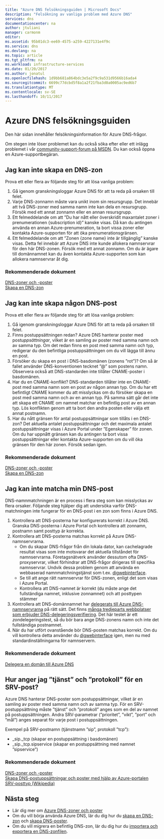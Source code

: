 ```yaml
---
title: "Azure DNS felsökningsguiden | Microsoft Docs"
description: "Felsökning av vanliga problem med Azure DNS"
services: dns
documentationcenter: na
author: jtuliani
manager: carmonm
editor: 
ms.assetid: 95b01dc3-ee69-4575-a259-4227131e4f9c
ms.service: dns
ms.devlang: na
ms.topic: article
ms.tgt_pltfrm: na
ms.workload: infrastructure-services
ms.date: 01/20/2017
ms.author: jonatul
ms.openlocfilehash: 1d9bb681a864bdc3e5a2f9c9a531d9566b16ada4
ms.sourcegitcommit: 6699c77dcbd5f8a1a2f21fba3d0a0005ac9ed6b7
ms.translationtype: MT
ms.contentlocale: sv-SE
ms.lasthandoff: 10/11/2017
---
```

# <a name="azure-dns-troubleshooting-guide"></a>Azure DNS felsökningsguiden

Den här sidan innehåller felsökningsinformation för Azure DNS-frågor.

Om stegen inte löser problemet kan du också söka efter eller ett inlägg problemet i vår [community-support-forum på MSDN](https://social.msdn.microsoft.com/Forums/en-US/home?forum=WAVirtualMachinesVirtualNetwork). Du kan också öppna en Azure-supportbegäran.


## <a name="i-cant-create-a-dns-zone"></a>Jag kan inte skapa en DNS-zon

Prova ett eller flera av följande steg för att lösa vanliga problem:

1.  Gå igenom granskningsloggar Azure DNS för att ta reda på orsaken till felet.
2.  Varje DNS-zonnamn måste vara unikt inom sin resursgrupp. Det innebär att två DNS-zoner med samma namn inte kan dela en resursgrupp. Försök med ett annat zonnamn eller en annan resursgrupp.
3.  Ett felmeddelande om att ”Du har nått eller överskridit maxantalet zoner i prenumerationen {subscription id}” kanske visas. Då kan du antingen använda en annan Azure-prenumeration, ta bort vissa zoner eller kontakta Azure-supporten för att öka prenumerationsgränsen.
4.  Ett felmeddelande om att ”Zonen {zone name} inte är tillgänglig” kanske visas. Detta fel innebär att Azure DNS inte kunde allokera namnservrar för den här DNS-zonen. Försök med ett annat zonnamn. Om du är ägare till domännamnet kan du även kontakta Azure-supporten som kan allokera namnservrar åt dig.


### <a name="recommended-documents"></a>**Rekommenderade dokument**

[DNS-zoner och -poster](dns-zones-records.md)
<br>
[Skapa en DNS-zon](dns-getstarted-create-dnszone-portal.md)

## <a name="i-cant-create-a-dns-record"></a>Jag kan inte skapa någon DNS-post

Prova ett eller flera av följande steg för att lösa vanliga problem:

1.  Gå igenom granskningsloggar Azure DNS för att ta reda på orsaken till felet.
2.  Finns postuppsättningen redan?  Azure DNS hanterar poster med post*uppsättningar*, vilket är en samling av poster med samma namn och av samma typ. Om det redan finns en post med samma namn och typ, redigerar du den befintliga postuppsättningen om du vill lägga till ännu en post.
3.  Försöker du skapa en post i DNS-basdomänen (zonens ”rot”)? Om så är fallet använder DNS-konventionen tecknet ”@” som postens namn. Observera också att DNS-standarden inte tillåter CNAME-poster i basdomänen.
4.  Har du en CNAME-konflikt?  DNS-standarden tillåter inte en CNAME-post med samma namn som en post av någon annan typ. Om du har ett befintligt CNAME kommer du att misslyckas om du försöker skapa en post med samma namn och av en annan typ.  På samma sätt går det inte att skapa ett CNAME om namnet matchar en befintlig post av en annan typ. Lös konflikten genom att ta bort den andra posten eller välja ett annat postnamn.
5.  Har du nått gränsen för antal postuppsättningar som tillåts i en DNS-zon? Det aktuella antalet postuppsättningar och det maximala antalet postuppsättningar visas i Azure Portal under ”Egenskaper” för zonen. Om du har uppnått gränsen kan du antingen ta bort vissa postuppsättningar eller kontakta Azure-supporten om du vill öka gränsen för den här zonen. Försök sedan igen. 


### <a name="recommended-documents"></a>**Rekommenderade dokument**

[DNS-zoner och -poster](dns-zones-records.md)
<br>
[Skapa en DNS-zon](dns-getstarted-create-dnszone-portal.md)



## <a name="i-cant-resolve-my-dns-record"></a>Jag kan inte matcha min DNS-post

DNS-namnmatchningen är en process i flera steg som kan misslyckas av flera orsaker. Följande steg hjälper dig att undersöka varför DNS-matchningen inte fungerar för en DNS-post i en zon som finns i Azure DNS.

1.  Kontrollera att DNS-posterna har konfigurerats korrekt i Azure DNS. Granska DNS-posterna i Azure Portal och kontrollera att zonnamn, postnamn samt posttyp är korrekta.
2.  Kontrollera att DNS-posterna matchas korrekt på Azure DNS-namnservrarna.
    - Om du skapar DNS-frågor från din lokala dator, kan cachelagrade resultat visas som inte motsvarar det aktuella tillståndet för namnservrarna.  Företagsnätverk använder dessutom ofta DNS-proxyservrar, vilket förhindrar att DNS-frågor dirigeras till specifika namnservrar.  Undvik dessa problem genom att använda en webbaserad namnmatchningstjänst som t.ex. [digwebinterface](http://digwebinterface.com).
    - Se till att ange rätt namnservrar för DNS-zonen, enligt det som visas i Azure Portal.
    - Kontrollera att DNS-namnet är korrekt (du måste ange det fullständiga namnet, inklusive zonnamnet) och att posttypen stämmer
3.  Kontrollera att DNS-domännamnet har [delegerats till Azure DNS-namnservrarna](dns-domain-delegation.md) på rätt sätt. Det finns [många tredjeparts webbplatser som erbjuder DNS-delegeringsverifiering](https://www.bing.com/search?q=dns+check+tool). Det här testet är ett *zon*delegeringstest, så du bör bara ange DNS-zonens namn och inte det fullständiga postnamnet.
4.  När du har utfört ovanstående bör DNS-posten matchas korrekt. Om du vill kontrollera detta använder du [digwebinterface](http://digwebinterface.com) igen, men nu med standardinställningarna för namnservern.


### <a name="recommended-documents"></a>**Rekommenderade dokument**

[Delegera en domän till Azure DNS](dns-domain-delegation.md)



## <a name="how-do-i-specify-the-service-and-protocol-for-an-srv-record"></a>Hur anger jag ”tjänst” och ”protokoll” för en SRV-post?

Azure DNS hanterar DNS-poster som postuppsättningar, vilket är en samling av poster med samma namn och av samma typ. För en SRV-postuppsättning måste ”tjänst” och ”protokoll” anges som en del av namnet på postuppsättningen. Andra SRV-parametrar (”prioritet”, ”vikt”, ”port” och ”mål”) anges separat för varje post i postuppsättningen.

Exempel på SRV-postnamn (tjänstnamn ”sip”, protokoll ”tcp”):

- \_sip.\_tcp (skapar en postuppsättning i basdomänen)
- \_sip.\_tcp.sipservice (skapar en postuppsättning med namnet ”sipservice”)

### <a name="recommended-documents"></a>**Rekommenderade dokument**

[DNS-zoner och -poster](dns-zones-records.md)
<br>
[Skapa DNS-postuppsättningar och poster med hjälp av Azure-portalen](dns-getstarted-create-recordset-portal.md)
<br>
[SRV-posttyp (Wikipedia)](https://en.wikipedia.org/wiki/SRV_record)


## <a name="next-steps"></a>Nästa steg

* Lär dig mer om [Azure DNS-zoner och poster](dns-zones-records.md)
* Om du vill börja använda Azure DNS, lär du dig hur du [skapa en DNS-zon](dns-getstarted-create-dnszone-portal.md) och [skapa DNS-poster](dns-getstarted-create-recordset-portal.md).
* Om du vill migrera en befintlig DNS-zon, lär du dig hur du [importera och exportera en DNS-zonfilen](dns-import-export.md).


